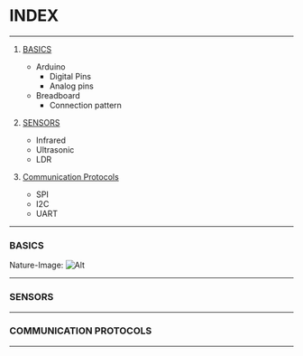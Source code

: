 # INDEX
***
 1) [BASICS](#BASICS)
    *  Arduino
         * Digital Pins
        * Analog pins
    * Breadboard
        * Connection pattern
2) [SENSORS](#SENSORS)
    * Infrared
    * Ultrasonic 
    * LDR

3) [Communication Protocols](#COMMUNICATION-PROTOCOLS)
    * SPI
    * I2C
    * UART
***    
### BASICS
Nature-Image: ![Alt](https://webmeup.com/upload/blog/lead-image-105.png)
***
### SENSORS
***
### COMMUNICATION PROTOCOLS
***



 
